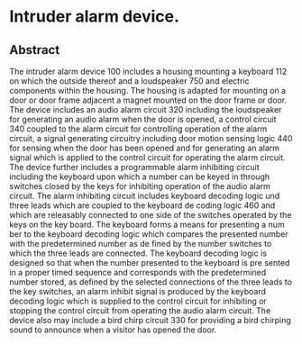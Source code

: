 # Intruder alarm device.

## Abstract
The intruder alarm device 100 includes a housing mounting a keyboard 112 on which the outside thereof and a loudspeaker 750 and electric components within the housing. The housing is adapted for mounting on a door or door frame adjacent a magnet mounted on the door frame or door. The device includes an audio alarm circuit 320 including the loudspeaker for generating an audio alarm when the door is opened, a control circuit 340 coupled to the alarm circuit for controlling operation of the alarm circuit, a signal generating circuitry including door motion sensing logic 440 for sensing when the door has been opened and for generating an alarm signal which is applied to the control circuit for operating the alarm circuit. The device further includes a programmable alarm inhibiting circuit including the keyboard upon which a number can be keyed in through switches closed by the keys for inhibiting operation of the audio alarm circuit. The alarm inhibiting circuit includes keyboard decoding logic und three leads which are coupled to the keyboard de coding logic 460 and which are releasably connected to one side of the switches operated by the keys on the key board. The keyboard forms a means for presenting a num ber to the keyboard decoding logic which compares the presented number with the predetermined number as de fined by the number switches to which the three leads are connected. The keyboard decoding logic is designed so that when the number presented to the keyboard is pre sented in a proper timed sequence and corresponds with the predetermined number stored, as defined by the selected connections of the three leads to the key switches, an alarm inhibit signal is produced by the keyboard decoding logic which is supplied to the control circuit for inhibiting or stopping the control circuit from operating the audio alarm circuit. The device also may include a bird chirp circuit 330 for providing a bird chirping sound to announce when a visitor has opened the door.